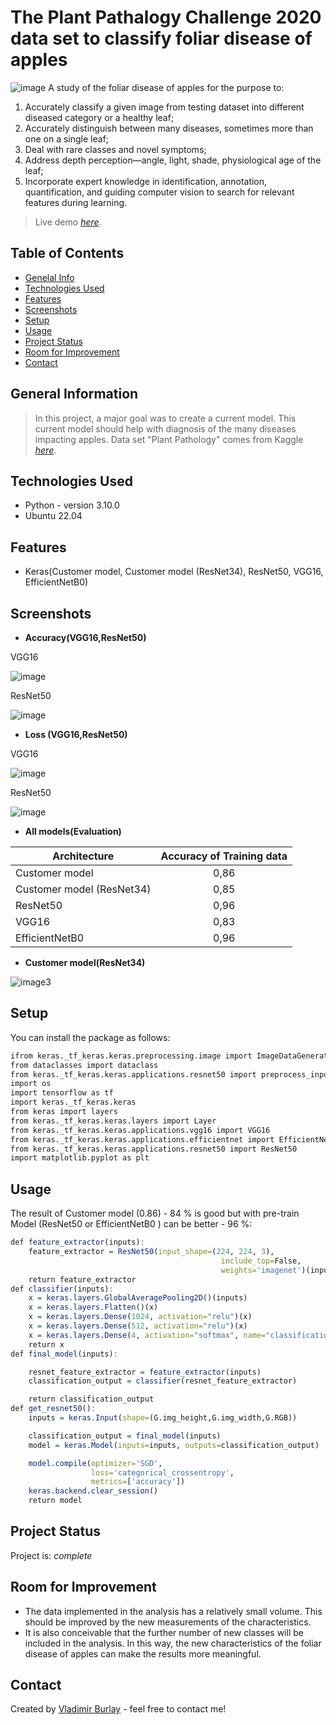 # **The Plant Pathalogy Challenge 2020 data set to classify foliar disease of apples** 
![image](https://github.com/vburlay/fgvc7-2020/raw/master/data/fpls-12-723294-g001.PNG) 
A study of the foliar disease of apples for the purpose to:
1) Accurately classify a given image from testing dataset into different diseased category or a healthy leaf;
2) Accurately distinguish between many diseases, sometimes more than one on a single leaf;
3) Deal with rare classes and novel symptoms;
4) Address depth perception—angle, light, shade, physiological age of the leaf;
5) Incorporate expert knowledge in identification, annotation, quantification, and guiding computer vision to search for relevant features during learning. 
> Live demo [_here_](https://appdemopy-fwtelgtpyyazfm3ahlctme.streamlit.app/).
## Table of Contents
* [Genelal Info](#general-nformation)
* [Technologies Used](#technologies-used)
* [Features](#features)
* [Screenshots](#screenshots)
* [Setup](#setup)
* [Usage](#usage)
* [Project Status](#project-status)
* [Room for Improvement](#room-for-improvement)
* [Contact](#contact)


## General Information
> In this project, a major goal was to create a current model. This current model should help with
> diagnosis of the many diseases impacting apples.
> Data set "Plant Pathology" comes from Kaggle [_here_](https://www.kaggle.com/c/plant-pathology-2020-fgvc7).


## Technologies Used
- Python - version 3.10.0
- Ubuntu 22.04

## Features
- Keras(Customer model, Customer model (ResNet34), ResNet50, VGG16, EfficientNetB0)

## Screenshots
* **Accuracy(VGG16,ResNet50)**

VGG16

![image](https://github.com/vburlay/fgvc7-2020/raw/master/my_models_eval/accurancy_vgg16.png) 

ResNet50

![image](https://github.com/vburlay/fgvc7-2020/raw/master/my_models_eval/accurancy_resnet50.png) 

* **Loss (VGG16,ResNet50)** 

VGG16

![image](https://github.com/vburlay/fgvc7-2020/raw/master/my_models_eval/loss_vgg16.png) 

ResNet50

![image](https://github.com/vburlay/fgvc7-2020/raw/master/my_models_eval/loss_resnet50.png) 


* **All models(Evaluation)**

| Architecture    | Accuracy of Training data |
|-----------|:-------------------------:|
|Customer model  |           0,86            |
|Customer model (ResNet34) |           0,85            |
|ResNet50  |           0,96            |
|VGG16 |           0,83            |
|EfficientNetB0 |           0,96            |


* **Customer model(ResNet34)**

![image3](https://github.com/vburlay/fgvc7-2020/raw/master/model.png) 


## Setup
You can install the package as follows:
```r
ifrom keras._tf_keras.keras.preprocessing.image import ImageDataGenerator
from dataclasses import dataclass
from keras._tf_keras.keras.applications.resnet50 import preprocess_input
import os
import tensorflow as tf
import keras._tf_keras.keras
from keras import layers
from keras._tf_keras.keras.layers import Layer
from keras._tf_keras.keras.applications.vgg16 import VGG16
from keras._tf_keras.keras.applications.efficientnet import EfficientNetB0
from keras._tf_keras.keras.applications.resnet50 import ResNet50
import matplotlib.pyplot as plt
```

## Usage
The result of Customer model (0.86) - 84 % is good but with pre-train Model (ResNet50 or EfficientNetB0 ) can be better - 96 %:
```r
def feature_extractor(inputs):
    feature_extractor = ResNet50(input_shape=(224, 224, 3),
                                               include_top=False,
                                               weights='imagenet')(inputs)
    return feature_extractor
def classifier(inputs):
    x = keras.layers.GlobalAveragePooling2D()(inputs)
    x = keras.layers.Flatten()(x)
    x = keras.layers.Dense(1024, activation="relu")(x)
    x = keras.layers.Dense(512, activation="relu")(x)
    x = keras.layers.Dense(4, activation="softmax", name="classification")(x)
    return x
def final_model(inputs):

    resnet_feature_extractor = feature_extractor(inputs)
    classification_output = classifier(resnet_feature_extractor)

    return classification_output
def get_resnet50():
    inputs = keras.Input(shape=(G.img_height,G.img_width,G.RGB))

    classification_output = final_model(inputs)
    model = keras.Model(inputs=inputs, outputs=classification_output)

    model.compile(optimizer='SGD',
                  loss='categorical_crossentropy',
                  metrics=['accuracy'])
    keras.backend.clear_session()
    return model
```


## Project Status
Project is: _complete_ 


## Room for Improvement

- The data implemented in the analysis has a relatively small volume. This should be improved by the new measurements of the characteristics.
- It is also conceivable that the further number of new classes will be included in the analysis. In this way, the new characteristics of the foliar disease of apples  can make the results more meaningful.



## Contact
Created by [Vladimir Burlay](wladimir.burlay@gmail.com) - feel free to contact me!




